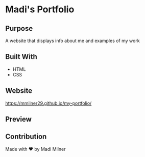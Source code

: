 # Madi's Portfolio

## Purpose
A website that displays info about me and examples of my work 

## Built With
* HTML
* CSS

## Website

https://mmilner29.github.io/my-portfolio/

## Preview



## Contribution
Made with ❤️ by Madi Milner


